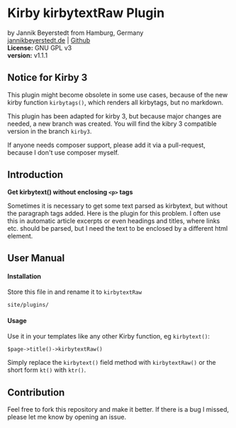 # Kirby kirbytextRaw Plugin
by Jannik Beyerstedt from Hamburg, Germany  
[jannikbeyerstedt.de](http://jannikbeyerstedt.de) | [Github](https://github.com/jbeyerstedt)  
**License:** GNU GPL v3  
**version:** v1.1.1

## Notice for Kirby 3
This plugin might become obsolete in some use cases, because of the new kirby function `kirbytags()`, which renders all kirbytags, but no markdown.

This plugin has been adapted for kirby 3, but because major changes are needed, a new branch was created.
You will find the kibry 3 compatible version in the branch `kirby3`.

If anyone needs composer support, please add it via a pull-request, because I don't use composer myself.


## Introduction
**Get kirbytext() without enclosing `<p>` tags**

Sometimes it is necessary to get some text parsed as kirbytext, but without the paragraph tags added. Here is the plugin for this problem. I often use this in automatic article excerpts or even headings and titles, where links etc. should be parsed, but I need the text to be enclosed by a different html element.

## User Manual

#### Installation
Store this file in and rename it to `kirbytextRaw`

    site/plugins/

#### Usage
Use it in your templates like any other Kirby function, eg `kirbytext()`:

    $page->title()->kirbytextRaw()

Simply replace the `kirbytext()` field method with `kirbytextRaw()` or the short form `kt()` with `ktr()`.

## Contribution
Feel free to fork this repository and make it better. If there is a bug I missed, please let me know by opening an issue.
